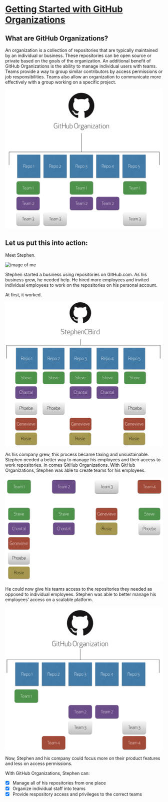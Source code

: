 # <ins>Getting Started with GitHub Organizations</ins>
## What are GitHub Organizations?

An organization is a collection of repositories that are typically maintained by an individual or business.  These repositories can be open source or private based on the goals of the organization.  An additional benefit of GitHub Organizations is the ability to manage individual users with teams.  Teams provide a way to group similar contributors by access permissions or job responsibilities.  Teams also allow an organization to communicate more effectively with a group working on a specific project.

![GitHub_orgchart](img/GitHub_orgschart.png)

## Let us put this into action:

Meet Stephen.

![image of me](https://avatars2.githubusercontent.com/u/42813339?s=60&v=4)

Stephen started a business using repositories on GitHub.com.  As his business grew, he needed help.  He hired more employees and invited individual employees to work on the repositories on his personal account.

At first, it worked. 

![scb_repo](img/StephenCBird_repo.png)

As his company grew, this process became taxing and unsustainable.  Stephen needed a better way to manage his employees and their access to work repositories.  In comes GitHub Organizations. With GitHub Organizations, Stephen was able to create teams for his employees.  

![scb_teams](img/team_breakdown.png)

He could now give his teams access to the repositories they needed as opposed to individual employees.  Stephen was able to better manage his employees’ access on a scalable platform.

![scb_org](img/StephenCBird_org.png)

Now, Stephen and his company could focus more on their product features and less on access permissions.

With GitHub Organizations, Stephen can:
- [x] Manage all of his repositories from one place
- [x] Organize individual staff into teams
- [x] Provide respository access and privileges to the correct teams